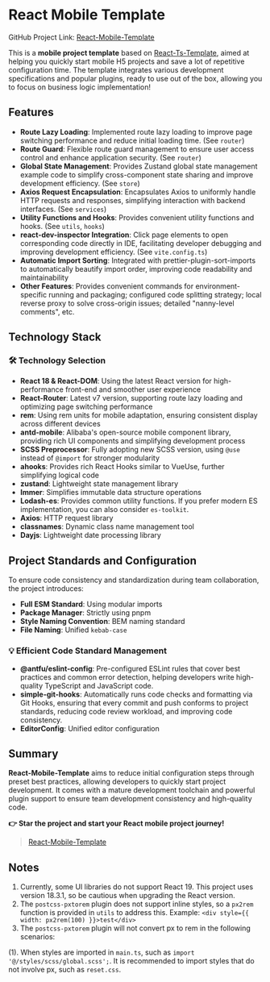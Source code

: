 # React Mobile Template

GitHub Project Link: [React-Mobile-Template](https://github.com/huangmingfu/react-mobile-template)

This is a **mobile project template** based on [React-Ts-Template](https://github.com/huangmingfu/react-ts-template), aimed at helping you quickly start mobile H5 projects and save a lot of repetitive configuration time. The template integrates various development specifications and popular plugins, ready to use out of the box, allowing you to focus on business logic implementation!

## Features

- **Route Lazy Loading**: Implemented route lazy loading to improve page switching performance and reduce initial loading time. (See `router`)
- **Route Guard**: Flexible route guard management to ensure user access control and enhance application security. (See `router`)
- **Global State Management**: Provides Zustand global state management example code to simplify cross-component state sharing and improve development efficiency. (See `store`)
- **Axios Request Encapsulation**: Encapsulates Axios to uniformly handle HTTP requests and responses, simplifying interaction with backend interfaces. (See `services`)
- **Utility Functions and Hooks**: Provides convenient utility functions and hooks. (See `utils`, `hooks`)
- **react-dev-inspector Integration**: Click page elements to open corresponding code directly in IDE, facilitating developer debugging and improving development efficiency. (See `vite.config.ts`)
- **Automatic Import Sorting**: Integrated with prettier-plugin-sort-imports to automatically beautify import order, improving code readability and maintainability
- **Other Features**: Provides convenient commands for environment-specific running and packaging; configured code splitting strategy; local reverse proxy to solve cross-origin issues; detailed "nanny-level comments", etc.

## Technology Stack

### 🛠 Technology Selection

- **React 18 & React-DOM**: Using the latest React version for high-performance front-end and smoother user experience
- **React-Router**: Latest v7 version, supporting route lazy loading and optimizing page switching performance
- **rem**: Using rem units for mobile adaptation, ensuring consistent display across different devices
- **antd-mobile**: Alibaba's open-source mobile component library, providing rich UI components and simplifying development process
- **SCSS Preprocessor**: Fully adopting new SCSS version, using `@use` instead of `@import` for stronger modularity
- **ahooks**: Provides rich React Hooks similar to VueUse, further simplifying logical code
- **zustand**: Lightweight state management library
- **Immer**: Simplifies immutable data structure operations
- **Lodash-es**: Provides common utility functions. If you prefer modern ES implementation, you can also consider `es-toolkit`.
- **Axios**: HTTP request library
- **classnames**: Dynamic class name management tool
- **Dayjs**: Lightweight date processing library

## Project Standards and Configuration

To ensure code consistency and standardization during team collaboration, the project introduces:

- **Full ESM Standard**: Using modular imports
- **Package Manager**: Strictly using pnpm
- **Style Naming Convention**: BEM naming standard
- **File Naming**: Unified `kebab-case`

### 💡 Efficient Code Standard Management

- **@antfu/eslint-config**: Pre-configured ESLint rules that cover best practices and common error detection, helping developers write high-quality TypeScript and JavaScript code.
- **simple-git-hooks**: Automatically runs code checks and formatting via Git Hooks, ensuring that every commit and push conforms to project standards, reducing code review workload, and improving code consistency.
- **EditorConfig**: Unified editor configuration

## Summary

**React-Mobile-Template** aims to reduce initial configuration steps through preset best practices, allowing developers to quickly start project development. It comes with a mature development toolchain and powerful plugin support to ensure team development consistency and high-quality code.

**👉 Star the project and start your React mobile project journey!**

> [React-Mobile-Template](https://github.com/huangmingfu/react-mobile-template)

## Notes

1. Currently, some UI libraries do not support React 19. This project uses version 18.3.1, so be cautious when upgrading the React version.
2. The `postcss-pxtorem` plugin does not support inline styles, so a `px2rem` function is provided in `utils` to address this. Example: `<div style={{ width: px2rem(100) }}>test</div>`
3. The `postcss-pxtorem` plugin will not convert px to rem in the following scenarios:

(1). When styles are imported in `main.ts`, such as `import '@/styles/scss/global.scss';`. It is recommended to import styles that do not involve px, such as `reset.css`.
